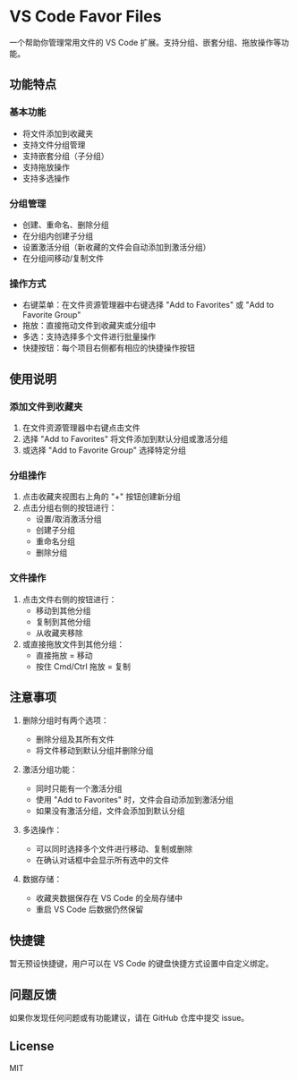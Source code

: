 # VS Code Favor Files

一个帮助你管理常用文件的 VS Code 扩展。支持分组、嵌套分组、拖放操作等功能。

## 功能特点

### 基本功能
- 将文件添加到收藏夹
- 支持文件分组管理
- 支持嵌套分组（子分组）
- 支持拖放操作
- 支持多选操作

### 分组管理
- 创建、重命名、删除分组
- 在分组内创建子分组
- 设置激活分组（新收藏的文件会自动添加到激活分组）
- 在分组间移动/复制文件

### 操作方式
- 右键菜单：在文件资源管理器中右键选择 "Add to Favorites" 或 "Add to Favorite Group"
- 拖放：直接拖动文件到收藏夹或分组中
- 多选：支持选择多个文件进行批量操作
- 快捷按钮：每个项目右侧都有相应的快捷操作按钮

## 使用说明

### 添加文件到收藏夹
1. 在文件资源管理器中右键点击文件
2. 选择 "Add to Favorites" 将文件添加到默认分组或激活分组
3. 或选择 "Add to Favorite Group" 选择特定分组

### 分组操作
1. 点击收藏夹视图右上角的 "+" 按钮创建新分组
2. 点击分组右侧的按钮进行：
   - 设置/取消激活分组
   - 创建子分组
   - 重命名分组
   - 删除分组

### 文件操作
1. 点击文件右侧的按钮进行：
   - 移动到其他分组
   - 复制到其他分组
   - 从收藏夹移除
2. 或直接拖放文件到其他分组：
   - 直接拖放 = 移动
   - 按住 Cmd/Ctrl 拖放 = 复制

## 注意事项

1. 删除分组时有两个选项：
   - 删除分组及其所有文件
   - 将文件移动到默认分组并删除分组

2. 激活分组功能：
   - 同时只能有一个激活分组
   - 使用 "Add to Favorites" 时，文件会自动添加到激活分组
   - 如果没有激活分组，文件会添加到默认分组

3. 多选操作：
   - 可以同时选择多个文件进行移动、复制或删除
   - 在确认对话框中会显示所有选中的文件

4. 数据存储：
   - 收藏夹数据保存在 VS Code 的全局存储中
   - 重启 VS Code 后数据仍然保留

## 快捷键

暂无预设快捷键，用户可以在 VS Code 的键盘快捷方式设置中自定义绑定。

## 问题反馈

如果你发现任何问题或有功能建议，请在 GitHub 仓库中提交 issue。

## License

MIT
